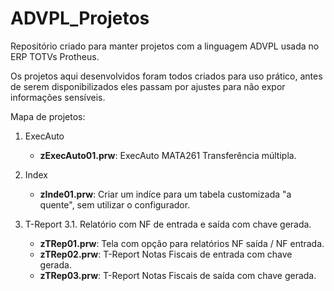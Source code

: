 # ADVPL_Projetos

Repositório criado para manter projetos com a linguagem ADVPL usada no ERP TOTVs Protheus.

Os projetos aqui desenvolvidos foram todos criados para uso prático, antes de serem disponibilizados eles passam por ajustes para não expor informações sensí­veis.

Mapa de projetos:

1. ExecAuto
   * **zExecAuto01.prw**: ExecAuto MATA261 Transferência múltipla. 

2. Index
   * **zInde01.prw**: Criar um indíce para um tabela customizada "a quente", sem utilizar o configurador.
      
3. T-Report
   3.1. Relatório com NF de entrada e saída com chave gerada.
      * **zTRep01.prw**: Tela com opção para relatórios NF saída / NF entrada. 
      * **zTRep02.prw**: T-Report Notas Fiscais de entrada com chave gerada. 
      * **zTRep03.prw**: T-Report Notas Fiscais de saída com chave gerada.

